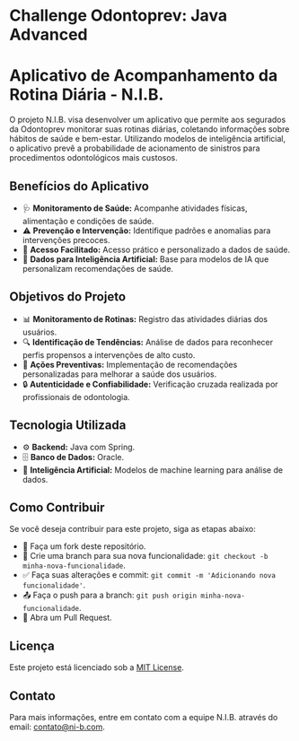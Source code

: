 # Challenge Odontoprev: Java Advanced

<h1 align="left">Aplicativo de Acompanhamento da Rotina Diária - N.I.B.</h1>
<p align="left">O projeto N.I.B. visa desenvolver um aplicativo que permite aos segurados da Odontoprev monitorar suas rotinas diárias, coletando informações sobre hábitos de saúde e bem-estar. Utilizando modelos de inteligência artificial, o aplicativo prevê a probabilidade de acionamento de sinistros para procedimentos odontológicos mais custosos.</p>

<h2 align="left">Benefícios do Aplicativo</h2>
<ul>
  <li>🩺 <strong>Monitoramento de Saúde:</strong> Acompanhe atividades físicas, alimentação e condições de saúde.</li>
  <li>⚠️ <strong>Prevenção e Intervenção:</strong> Identifique padrões e anomalias para intervenções precoces.</li>
  <li>📱 <strong>Acesso Facilitado:</strong> Acesso prático e personalizado a dados de saúde.</li>
  <li>🤖 <strong>Dados para Inteligência Artificial:</strong> Base para modelos de IA que personalizam recomendações de saúde.</li>
</ul>

<h2 align="left">Objetivos do Projeto</h2>
<ul>
  <li>📊 <strong>Monitoramento de Rotinas:</strong> Registro das atividades diárias dos usuários.</li>
  <li>🔍 <strong>Identificação de Tendências:</strong> Análise de dados para reconhecer perfis propensos a intervenções de alto custo.</li>
  <li>🎯 <strong>Ações Preventivas:</strong> Implementação de recomendações personalizadas para melhorar a saúde dos usuários.</li>
  <li>🔒 <strong>Autenticidade e Confiabilidade:</strong> Verificação cruzada realizada por profissionais de odontologia.</li>
</ul>

<h2 align="left">Tecnologia Utilizada</h2>
<ul>
  <li>⚙️ <strong>Backend:</strong> Java com Spring.</li>
  <li>🗄️ <strong>Banco de Dados:</strong> Oracle.</li>
  <li>🧠 <strong>Inteligência Artificial:</strong> Modelos de machine learning para análise de dados.</li>
</ul>

<h2 align="left">Como Contribuir</h2>
<p align="left">Se você deseja contribuir para este projeto, siga as etapas abaixo:</p>
<ul>
  <li>🍴 Faça um fork deste repositório.</li>
  <li>🌿 Crie uma branch para sua nova funcionalidade: <code>git checkout -b minha-nova-funcionalidade</code>.</li>
  <li>✅ Faça suas alterações e commit: <code>git commit -m 'Adicionando nova funcionalidade'</code>.</li>
  <li>📤 Faça o push para a branch: <code>git push origin minha-nova-funcionalidade</code>.</li>
  <li>🔗 Abra um Pull Request.</li>
</ul>

<h2 align="left">Licença</h2>
<p align="left">Este projeto está licenciado sob a <a href="LICENSE">MIT License</a>.</p>

<h2 align="left">Contato</h2>
<p align="left">Para mais informações, entre em contato com a equipe N.I.B. através do email: <a href="mailto:contato@ni-b.com">contato@ni-b.com</a>.</p>

